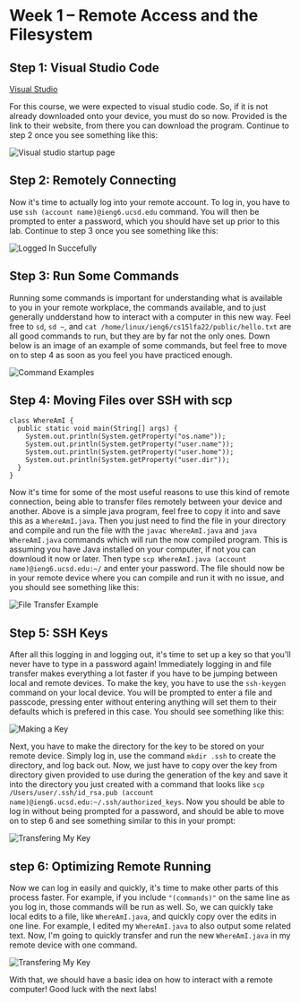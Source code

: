 # Week 1 – Remote Access and the Filesystem

## Step 1: Visual Studio Code

[Visual Studio](https://code.visualstudio.com/)

For this course, we were expected to visual studio code. So, if it is not already downloaded onto your device, you must do so now. Provided is the link to their website, from there you can download the program. Continue to step 2 once you see something like this:

![Visual studio startup page](/cse15l-lab-reports/labs/images/VSExample.png)

## Step 2: Remotely Connecting

Now it's time to actually log into your remote account. To log in, you have to use `ssh (account name)@ieng6.ucsd.edu` command. You will then be prompted to enter a password, which you should have set up prior to this lab. Continue to step 3 once you see something like this:

![Logged In Succefully](/cse15l-lab-reports/labs/images/LoggedInExample.png)

## Step 3: Run Some Commands

Running some commands is important for understanding what is available to you in your remote workplace, the commands available, and to just generally undderstand how to interact with a computer in this new way. Feel free to `sd`, `sd ~`, and `cat /home/linux/ieng6/cs15lfa22/public/hello.txt` are all good commands to run, but they are by far not the only ones. Down below is an image of an example of some commands, but feel free to move on to step 4 as soon as you feel you have practiced enough.

![Command Examples](/cse15l-lab-reports/labs/images/CommandExamples.png)

## Step 4: Moving Files over SSH with scp

```
class WhereAmI {
  public static void main(String[] args) {
    System.out.println(System.getProperty("os.name"));
    System.out.println(System.getProperty("user.name"));
    System.out.println(System.getProperty("user.home"));
    System.out.println(System.getProperty("user.dir"));
  }
}
```
Now it's time for some of the most useful reasons to use this kind of remote connection, being able to transfer files remotely between your device and another. Above is a simple java program, feel free to copy it into and save this as a `WhereAmI.java`. Then you just need to find the file in your directory and compile and run the file with the `javac WhereAmI.java` and `java WhereAmI.java` commands which will run the now compiled program. This is assuming you have Java installed on your computer, if not you can downloud it now or later. Then type `scp WhereAmI.java (account name)@ieng6.ucsd.edu:~/` and enter your password. The file should now be in your remote device where you can compile and run it with no issue, and you should see something like this: 

![File Transfer Example](/cse15l-lab-reports/labs/images/FileTransferExample.png)

## Step 5: SSH Keys

After all this logging in and logging out, it's time to set up a key so that you'll never have to type in a password again! Immediately logging in and file transfer makes everything a lot faster if you have to be jumping between local and remote devices. To make the key, you have to use the `ssh-keygen` command on your local device. You will be prompted to enter a file and passcode, pressing enter without entering anything will set them to their defaults which is prefered in this case. You should see something like this:

![Making a Key](/cse15l-lab-reports/labs/images/KeyRandomArt.png)

Next, you have to make the directory for the key to be stored on your remote device. Simply log in, use the command `mkdir .ssh` to create the directory, and log back out. Now, we just have to copy over the key from directory given provided to use during the generation of the key and save it into the directory you just created with a command that looks like `scp /Users/user/.ssh/id_rsa.pub (account name)@ieng6.ucsd.edu:~/.ssh/authorized_keys`. Now you should be able to log in without being prompted for a password, and should be able to move on to step 6 and see something similar to this in your prompt: 

![Transfering My Key](/cse15l-lab-reports/labs/images/KeyTransferExample.png)

## step 6: Optimizing Remote Running

Now we can log in easily and quickly, it's time to make other parts of this process faster. For example, if you include `"(commands)"` on the same line as you log in, those commands will be run as well. So, we can quickly take local edits to a file, like `WhereAmI.java`, and quickly copy over the edits in one line. For example, I edited my `WhereAmI.java` to also output some related text. Now, I'm going to quickly transfer and run the new `WhereAmI.java` in my remote device with one command. 

![Transfering My Key](/cse15l-lab-reports/labs/images/OneLineExample.png)

With that, we should have a basic idea on how to interact with a remote computer! Good luck with the next labs!
